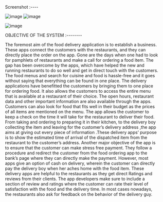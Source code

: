 Screenshot :----

![image](https://github.com/aksharbisht2002/Cloud-Kitchen-Application/assets/76772535/d0ccb7eb-0140-4ea2-8f95-304459b4e8c7)
![image](https://github.com/aksharbisht2002/Cloud-Kitchen-Application/assets/76772535/8da91ca7-3903-4921-a677-0feaef7d3828)

![image](https://github.com/aksharbisht2002/Cloud-Kitchen-Application/assets/76772535/966f9f2f-f8cf-4c6d-aff0-2e75f750587e)

 
 
 
 
 OBJECTIVE OF THE SYSTEM   :--------
 
The foremost aim of the food delivery application is to establish a business. These apps connect the customers with the restaurants, and they can directly place the order on the app. Gone are the days when one had to look for pamphlets of restaurants and make a call for ordering a food item.
The gap has been overcome by the apps, which have helped the new and running restaurants to do so well and get in direct touch with the customers.
The food menus and search for cuisine and food is hassle-free and it goes without saying that everything can be found in one place. The delivery applications have benefitted the customers by bringing them to one place for ordering food.
It also allows the customers to access the entire menu that is available at a restaurant of their choice. The open hours, restaurant data and other important information are also available through the apps. Customers can also look for food that fits well in their budget as the prices of all items are mentioned on the menu.
The app allows the customer to keep a check on the time it will take for the restaurant to deliver their food. From taking and ordering to preparing it in their kitchen, to the delivery boy collecting the item and leaving for the customer’s delivery address ,the app aims at giving out every piece of information .These delivery apps’ purpose is to show the estimated time of arrival of the dispatched item from the restaurant to the customer’s address.
Another major objective of the app is to ensure that the customer can make stress free payment.
They follow a procedure and redirect the customer from the food ordering app to the bank’s page where they can directly make the payment.
However, most apps give an option of cash on delivery, wherein the customer can directly pay the delivery boy when her aches home with the food item.
These delivery apps are helpful to the restaurants as they get direct Ratings and reviews from their clients. The app developers make sure to include a section of review and ratings where the customer can rate their level of satisfaction with the food and the delivery time. In most cases nowadays, the restaurants also ask for feedback on the behavior of the delivery guy.
